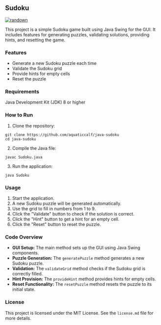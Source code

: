 ## Sudoku

[![randown](https://aqclf.xyz/randown/randown.svg)](https://aqclf.xyz/randown?username=aquaticcalf&reponame=sudoku)

This project is a simple Sudoku game built using Java Swing for the GUI. It includes features for generating puzzles, validating solutions, providing hints, and resetting the game.

### Features
- Generate a new Sudoku puzzle each time
- Validate the Sudoku grid
- Provide hints for empty cells
- Reset the puzzle

### Requirements
Java Development Kit (JDK) 8 or higher

### How to Run
1. Clone the repository:
```
git clone https://github.com/aquaticcalf/java-sudoku
cd java-sudoku
```
2. Compile the Java file:
```
javac Sudoku.java
```
3. Run the application:
```
java Sudoku
```

### Usage
1. Start the application.
2. A new Sudoku puzzle will be generated automatically.
3. Use the grid to fill in numbers from 1 to 9.
4. Click the "Validate" button to check if the solution is correct.
5. Click the "Hint" button to get a hint for an empty cell.
6. Click the "Reset" button to reset the puzzle.

### Code Overview
- **GUI Setup:** The main method sets up the GUI using Java Swing components.
- **Puzzle Generation:** The `generatePuzzle` method generates a new Sudoku puzzle.
- **Validation:** The `validateGrid` method checks if the Sudoku grid is correctly filled.
- **Hint Provision:** The `provideHint` method provides hints for empty cells.
- **Reset Functionality:** The `resetPuzzle` method resets the puzzle to its initial state.

### License
This project is licensed under the MIT License. See the `license.md` file for more details.